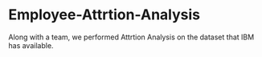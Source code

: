 # Employee-Attrtion-Analysis

Along with a team, we performed Attrtion Analysis on the dataset that IBM has available. 
